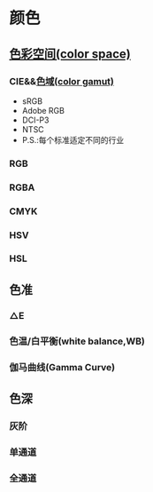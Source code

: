 # 颜色
## [色彩空间(color space)](https://zh.wikipedia.org/wiki/%E8%89%B2%E5%BD%A9%E7%A9%BA%E9%96%93)
### CIE&&[色域(color gamut)](https://zh.wikipedia.org/wiki/%E8%89%B2%E5%9F%9F)
- sRGB
- Adobe RGB
- DCI-P3
- NTSC
- P.S.:每个标准适定不同的行业
### RGB
### RGBA
### CMYK
### HSV
### HSL
## 色准
### △E
### 色温/白平衡(white balance,WB)
### 伽马曲线(Gamma Curve)
## 色深
### 灰阶
### 单通道
### 全通道

